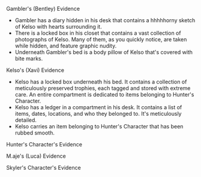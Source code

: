 Gambler's (Bentley) Evidence
- Gambler has a diary hidden in his desk that contains a hhhhhorny sketch of Kelso with hearts surrounding it.
- There is a locked box in his closet that contains a vast collection of photographs of Kelso. Many of them, as you quickly notice, are taken while hidden, and feature graphic nudity. 
- Underneath Gambler's bed is a body pillow of Kelso that's covered with bite marks.

Kelso's (Xavi) Evidence
- Kelso has a locked box underneath his bed. It contains a collection of meticulously preserved trophies, each tagged and stored with extreme care. An entire compartment is dedicated to items belonging to Hunter's Character.
- Kelso has a ledger in a compartment in his desk. It contains a list of items, dates, locations, and who they belonged to. It's meticulously detailed.
- Kelso carries an item belonging to Hunter's Character that has been rubbed smooth.

Hunter's Character's Evidence

M.aje's (Luca) Evidence

Skyler's Character's Evidence
